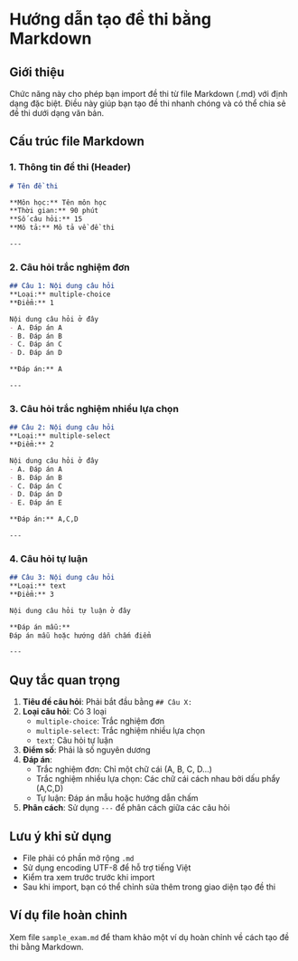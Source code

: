 # Hướng dẫn tạo đề thi bằng Markdown

## Giới thiệu
Chức năng này cho phép bạn import đề thi từ file Markdown (.md) với định dạng đặc biệt. Điều này giúp bạn tạo đề thi nhanh chóng và có thể chia sẻ đề thi dưới dạng văn bản.

## Cấu trúc file Markdown

### 1. Thông tin đề thi (Header)
```markdown
# Tên đề thi

**Môn học:** Tên môn học  
**Thời gian:** 90 phút  
**Số câu hỏi:** 15  
**Mô tả:** Mô tả về đề thi

---
```

### 2. Câu hỏi trắc nghiệm đơn
```markdown
## Câu 1: Nội dung câu hỏi
**Loại:** multiple-choice  
**Điểm:** 1

Nội dung câu hỏi ở đây
- A. Đáp án A
- B. Đáp án B
- C. Đáp án C
- D. Đáp án D

**Đáp án:** A

---
```

### 3. Câu hỏi trắc nghiệm nhiều lựa chọn
```markdown
## Câu 2: Nội dung câu hỏi
**Loại:** multiple-select  
**Điểm:** 2

Nội dung câu hỏi ở đây
- A. Đáp án A
- B. Đáp án B
- C. Đáp án C
- D. Đáp án D
- E. Đáp án E

**Đáp án:** A,C,D

---
```

### 4. Câu hỏi tự luận
```markdown
## Câu 3: Nội dung câu hỏi
**Loại:** text  
**Điểm:** 3

Nội dung câu hỏi tự luận ở đây

**Đáp án mẫu:** 
Đáp án mẫu hoặc hướng dẫn chấm điểm

---
```

## Quy tắc quan trọng

1. **Tiêu đề câu hỏi**: Phải bắt đầu bằng `## Câu X:`
2. **Loại câu hỏi**: Có 3 loại
   - `multiple-choice`: Trắc nghiệm đơn
   - `multiple-select`: Trắc nghiệm nhiều lựa chọn
   - `text`: Câu hỏi tự luận
3. **Điểm số**: Phải là số nguyên dương
4. **Đáp án**: 
   - Trắc nghiệm đơn: Chỉ một chữ cái (A, B, C, D...)
   - Trắc nghiệm nhiều lựa chọn: Các chữ cái cách nhau bởi dấu phẩy (A,C,D)
   - Tự luận: Đáp án mẫu hoặc hướng dẫn chấm
5. **Phân cách**: Sử dụng `---` để phân cách giữa các câu hỏi

## Lưu ý khi sử dụng

- File phải có phần mở rộng `.md`
- Sử dụng encoding UTF-8 để hỗ trợ tiếng Việt
- Kiểm tra xem trước trước khi import
- Sau khi import, bạn có thể chỉnh sửa thêm trong giao diện tạo đề thi

## Ví dụ file hoàn chỉnh

Xem file `sample_exam.md` để tham khảo một ví dụ hoàn chỉnh về cách tạo đề thi bằng Markdown.
